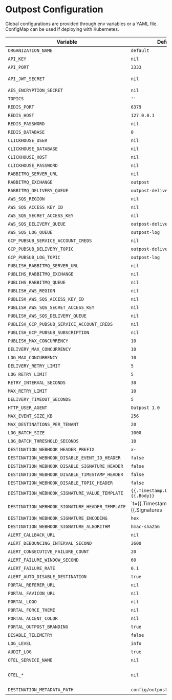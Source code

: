 # Outpost Configuration

Global configurations are provided through env variables or a YAML file. ConfigMap can be used if deploying with Kubernetes.

| Variable                                      | Default                        | Required                                       |
|-----------------------------------------------|--------------------------------|------------------------------------------------|
| `ORGANIZATION_NAME`                           | `default`                      | Yes                                            |
| `API_KEY`                                     | `nil`                          | Yes                                            |
| `API_PORT`                                    | `3333`                         | Yes                                            |
| `API_JWT_SECRET`                              | `nil`                          | Only for using JWT Auth                        |
| `AES_ENCRYPTION_SECRET`                       | `nil`                          | Yes                                            |
| `TOPICS`                                      | `''`                           | No                                             |
| `REDIS_PORT`                                  | `6379`                         | Yes                                            |
| `REDIS_HOST`                                  | `127.0.0.1`                    | Yes                                            |
| `REDIS_PASSWORD`                              | `nil`                          | Yes                                            |
| `REDIS_DATABASE`                              | `0`                            | Yes                                            |
| `CLICKHOUSE_USER`                             | `nil`                          | Yes                                            |
| `CLICKHOUSE_DATABASE`                         | `nil`                          | Yes                                            |
| `CLICKHOUSE_HOST`                             | `nil`                          | Yes                                            |
| `CLICKHOUSE_PASSWORD`                         | `nil`                          | Yes                                            |
| `RABBITMQ_SERVER_URL`                         | `nil`                          | No                                             |
| `RABBITMQ_EXCHANGE`                           | `outpost`                      | No                                             |
| `RABBITMQ_DELIVERY_QUEUE`                     | `outpost-delivery`             | No                                             |
| `AWS_SQS_REGION`                              | `nil`                          | No                                             |
| `AWS_SQS_ACCESS_KEY_ID`                       | `nil`                          | No                                             |
| `AWS_SQS_SECRET_ACCESS_KEY`                   | `nil`                          | No                                             |
| `AWS_SQS_DELIVERY_QUEUE`                      | `outpost-delivery`             | No                                             |
| `AWS_SQS_LOG_QUEUE`                           | `outpost-log`                  | No                                             |
| `GCP_PUBSUB_SERVICE_ACCOUNT_CREDS`            | `nil`                          | No                                             |
| `GCP_PUBSUB_DELIVERY_TOPIC`                   | `outpost-delivery`             | No                                             |
| `GCP_PUBSUB_LOG_TOPIC`                        | `outpost-log`                  | No                                             |
| `PUBLISH_RABBITMQ_SERVER_URL`                 | `nil`                          | No                                             |
| `PUBLIHS_RABBITMQ_EXCHANGE`                   | `nil`                          | No                                             |
| `PUBLIHS_RABBITMQ_QUEUE`                      | `nil`                          | No                                             |
| `PUBLISH_AWS_REGION`                          | `nil`                          | No                                             |
| `PUBLISH_AWS_SQS_ACCESS_KEY_ID`               | `nil`                          | No                                             |
| `PUBLISH_AWS_SQS_SECRET_ACCESS_KEY`           | `nil`                          | No                                             |
| `PUBLISH_AWS_SQS_DELIVERY_QUEUE`              | `nil`                          | No                                             |
| `PUBLISH_GCP_PUBSUB_SERVICE_ACCOUNT_CREDS`    | `nil`                          | No                                             |
| `PUBLISH_GCP_PUBSUB_SUBSCRIPTION`             | `nil`                          | No                                             |
| `PUBLISH_MAX_CONCURRENCY`                     | `10`                           | No                                             |
| `DELIVERY_MAX_CONCURRENCY`                    | `10`                           | Yes                                            |
| `LOG_MAX_CONCURRENCY`                         | `10`                           | Yes                                            |
| `DELIVERY_RETRY_LIMIT`                        | `5`                            | Yes                                            |
| `LOG_RETRY_LIMIT`                             | `5`                            | Yes                                            |
| `RETRY_INTERVAL_SECONDS`                      | `30`                           | Yes                                            |
| `MAX_RETRY_LIMIT`                             | `10`                           | Yes                                            |
| `DELIVERY_TIMEOUT_SECONDS`                    | `5`                            | Yes                                            |
| `HTTP_USER_AGENT`                             | `Outpost 1.0`                  | Yes                                            |
| `MAX_EVENT_SIZE_KB`                           | `256`                          | Yes                                            |
| `MAX_DESTINATIONS_PER_TENANT`                 | `20`                           | Yes                                            |
| `LOG_BATCH_SIZE`                              | `1000`                         | Yes                                            |
| `LOG_BATCH_THRESHOLD_SECONDS`                 | `10`                           | Yes                                            |
| `DESTINATION_WEBHOOK_HEADER_PREFIX`           | `x-`                           | No                                             |
| `DESTINATION_WEBHOOK_DISABLE_EVENT_ID_HEADER` | `false`                        | No                                             |
| `DESTINATION_WEBHOOK_DISABLE_SIGNATURE_HEADER`| `false`                        | No                                             |
| `DESTINATION_WEBHOOK_DISABLE_TIMESTAMP_HEADER`| `false`                        | No                                             |
| `DESTINATION_WEBHOOK_DISABLE_TOPIC_HEADER`    | `false`                        | No                                             |
| `DESTINATION_WEBHOOK_SIGNATURE_VALUE_TEMPLATE`| `{{.Timestamp.Unix}}.{{.Body}}`| No                                             |
| `DESTINATION_WEBHOOK_SIGNATURE_HEADER_TEMPLATE`| `t={{.Timestamp.Unix}},v0={{.Signatures | join ","}}` | No           |
| `DESTINATION_WEBHOOK_SIGNATURE_ENCODING`      | `hex`                          | No                                             |
| `DESTINATION_WEBHOOK_SIGNATURE_ALGORITHM`     | `hmac-sha256`                  | No                                             |
| `ALERT_CALLBACK_URL`                          | `nil`                          | No                                             |
| `ALERT_DEBOUNCING_INTERVAL_SECOND`            | `3600`                         | No                                             |
| `ALERT_CONSECUTIVE_FAILURE_COUNT`             | `20`                           | No                                             |
| `ALERT_FAILURE_WINDOW_SECOND`                 | `60`                           | No                                             |
| `ALERT_FAILURE_RATE`                          | `0.1`                          | No                                             |
| `ALERT_AUTO_DISABLE_DESTINATION`              | `true`                         | No                                             |
| `PORTAL_REFERER_URL`                          | `nil`                          | Yes                                            |
| `PORTAL_FAVICON_URL`                          | `nil`                          | No                                             |
| `PORTAL_LOGO`                                 | `nil`                          | No                                             |
| `PORTAL_FORCE_THEME`                          | `nil`                          | No                                             |
| `PORTAL_ACCENT_COLOR`                         | `nil`                          | No                                             |
| `PORTAL_OUTPOST_BRANDING`                     | `true`                         | No                                             |
| `DISABLE_TELEMETRY`                           | `false`                        | Yes                                            |
| `LOG_LEVEL`                                   | `info`                         | Yes                                            |
| `AUDIT_LOG`                                   | `true`                         | Yes                                            |
| `OTEL_SERVICE_NAME`                           | `nil`                          | No                                             |
| `OTEL_*`                                      | `nil`                          | [OpenTelemetry SDK Configuration](https://opentelemetry.io/docs/languages/sdk-configuration/general/) |
| `DESTINATION_METADATA_PATH`                   | `config/outpost/destinations`  | No                                             |
